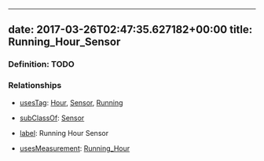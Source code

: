
---
date: 2017-03-26T02:47:35.627182+00:00
title: Running_Hour_Sensor
---
### Definition: TODO

### Relationships

* [usesTag](https://brickschema.org/schema/1.0/BrickFrame#usesTag): [Hour](https://brickschema.org/schema/1.0/BrickTag#Hour), [Sensor](https://brickschema.org/schema/1.0/BrickTag#Sensor), [Running](https://brickschema.org/schema/1.0/BrickTag#Running)

* [subClassOf](http://www.w3.org/2000/01/rdf-schema#subClassOf): [Sensor](https://brickschema.org/schema/1.0/Brick#Sensor)

* [label](http://www.w3.org/2000/01/rdf-schema#label): Running Hour Sensor

* [usesMeasurement](https://brickschema.org/schema/1.0/BrickFrame#usesMeasurement): [Running_Hour](https://brickschema.org/schema/1.0/Brick#Running_Hour)
